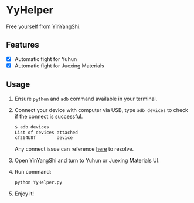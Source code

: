 # YyHelper

Free yourself from YinYangShi.

## Features

- [x] Automatic fight for Yuhun
- [x] Automatic fight for Juexing Materials

## Usage

1. Ensure `python` and `adb` command available in your terminal.

2. Connect your device with computer via USB, type `adb devices` to check if the connect is successful.

    ```sh
    $ adb devices
    List of devices attached
    cf264b8f        device
    ```

    Any connect issue can reference [here][1] to resolve.

3. Open YinYangShi and turn to Yuhun or Juexing Materials UI.

4. Run command:

    ```sh
    python YyHelper.py
    ```

4. Enjoy it!

[1]: https://github.com/mzlogin/awesome-adb#%E8%AE%BE%E5%A4%87%E8%BF%9E%E6%8E%A5%E7%AE%A1%E7%90%86
